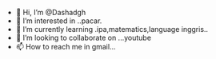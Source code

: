 - 👋 Hi, I’m @Dashadgh
- 👀 I’m interested in ..pacar.
- 🌱 I’m currently learning .ipa,matematics,language inggris..
- 💞️ I’m looking to collaborate on ...youtube
- 📫 How to reach me in gmail...

<!---
Dashadgh/Dashadgh is a ✨ special ✨ repository because its `README.md` (this file) appears on your GitHub profile.
You can click the Preview link to take a look at your changes.
--->
